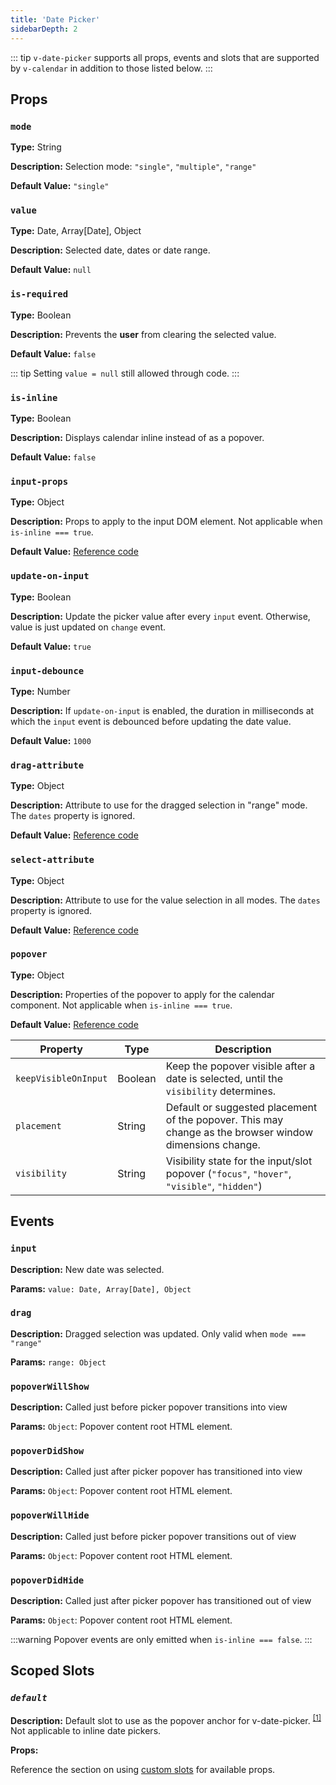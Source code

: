 ```yaml
---
title: 'Date Picker'
sidebarDepth: 2
---
```


::: tip
`v-date-picker` supports all props, events and slots that are supported by `v-calendar` in addition to those listed below.
:::


## Props

### `mode`

**Type:** String

**Description:** Selection mode: `"single"`, `"multiple"`, `"range"`

**Default Value:** `"single"`

### `value`

**Type:** Date, Array[Date], Object

**Description:** Selected date, dates or date range.

**Default Value:** `null`

### `is-required`

**Type:** Boolean

**Description:** Prevents the **user** from clearing the selected value.

**Default Value:** `false`

::: tip
Setting `value = null` still allowed through code.
:::

### `is-inline`

**Type:** Boolean

**Description:** Displays calendar inline instead of as a popover.

**Default Value:** `false`

### `input-props`

**Type:** Object

**Description:** Props to apply to the input DOM element.  Not applicable when `is-inline === true`.

**Default Value:** [Reference code]()

### `update-on-input`

**Type:** Boolean

**Description:** Update the picker value after every `input` event. Otherwise, value is just updated on `change` event.

**Default Value:** `true`

### `input-debounce`

**Type:** Number

**Description:** If `update-on-input` is enabled, the duration in milliseconds at which the `input` event is debounced before updating the date value.

**Default Value:** `1000`

### `drag-attribute`

**Type:** Object

**Description:** Attribute to use for the dragged selection in "range" mode. The `dates` property is ignored.

**Default Value:** [Reference code]()

### `select-attribute`

**Type:** Object

**Description:** Attribute to use for the value selection in all modes. The `dates` property is ignored.

**Default Value:** [Reference code]()

### `popover`

**Type:** Object

**Description:** Properties of the popover to apply for the calendar component. Not applicable when `is-inline === true`.

**Default Value:** [Reference code](./defaults.md)

| Property | Type | Description |
| --- | --- | --- |
| `keepVisibleOnInput` | Boolean | Keep the popover visible after a date is selected, until the `visibility` determines. |
| `placement` | String | Default or suggested placement of the popover. This may change as the browser window dimensions change. |
| `visibility` | String | Visibility state for the input/slot popover (`"focus"`, `"hover"`, `"visible"`, `"hidden"`) |

<!-- 
### 

**Type:** 

**Description:** 

**Default Value:** 
-->

## Events

### `input`

**Description:** New date was selected.

**Params:** `value: Date, Array[Date], Object`

### `drag`

**Description:** Dragged selection was updated. Only valid when `mode === "range"`

**Params:** `range: Object`

### `popoverWillShow`

**Description:** Called just before picker popover transitions into view

**Params:** `Object`: Popover content root HTML element.

### `popoverDidShow`

**Description:** Called just after picker popover has transitioned into view

**Params:** `Object`: Popover content root HTML element.

### `popoverWillHide`

**Description:** Called just before picker popover transitions out of view

**Params:** `Object`: Popover content root HTML element.

### `popoverDidHide`

**Description:** Called just after picker popover has transitioned out of view

**Params:** `Object`: Popover content root HTML element.

:::warning
Popover events are only emitted when `is-inline === false`.
:::

<!-- 
### 

**Description:** 

**Params:** 
-->

## Scoped Slots

### *`default`*

**Description:** Default slot to use as the popover anchor for v-date-picker. <sup>[[1]](#dp-slots-note-1)</sup> Not applicable to inline date pickers.

**Props:**

Reference the section on using [custom slots](../guide/datepicker.md#use-custom-slot) for available props.
